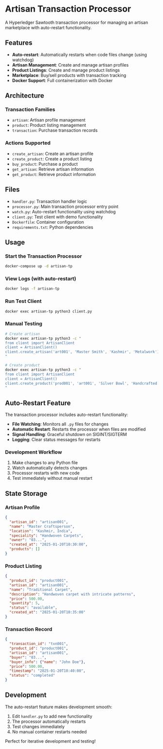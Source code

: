 # Artisan Transaction Processor

A Hyperledger Sawtooth transaction processor for managing an artisan marketplace with auto-restart functionality.

## Features

- **Auto-restart**: Automatically restarts when code files change (using watchdog)
- **Artisan Management**: Create and manage artisan profiles
- **Product Listings**: Create and manage product listings
- **Marketplace**: Buy/sell products with transaction tracking
- **Docker Support**: Full containerization with Docker

## Architecture

### Transaction Families
- `artisan`: Artisan profile management
- `product`: Product listing management  
- `transaction`: Purchase transaction records

### Actions Supported
- `create_artisan`: Create an artisan profile
- `create_product`: Create a product listing
- `buy_product`: Purchase a product
- `get_artisan`: Retrieve artisan information
- `get_product`: Retrieve product information

## Files

- `handler.py`: Transaction handler logic
- `processor.py`: Main transaction processor entry point
- `watch.py`: Auto-restart functionality using watchdog
- `client.py`: Test client with demo functionality
- `Dockerfile`: Container configuration
- `requirements.txt`: Python dependencies

## Usage

### Start the Transaction Processor
```bash
docker-compose up -d artisan-tp
```

### View Logs (with auto-restart)
```bash
docker logs -f artisan-tp
```

### Run Test Client
```bash
docker exec artisan-tp python3 client.py
```

### Manual Testing
```bash
# Create artisan
docker exec artisan-tp python3 -c "
from client import ArtisanClient
client = ArtisanClient()
client.create_artisan('art001', 'Master Smith', 'Kashmir', 'Metalwork')
"

# Create product
docker exec artisan-tp python3 -c "
from client import ArtisanClient
client = ArtisanClient()
client.create_product('prod001', 'art001', 'Silver Bowl', 'Handcrafted silver bowl', 150.0, 3)
"
```

## Auto-Restart Feature

The transaction processor includes auto-restart functionality:

- **File Watching**: Monitors all `.py` files for changes
- **Automatic Restart**: Restarts the processor when files are modified
- **Signal Handling**: Graceful shutdown on SIGINT/SIGTERM
- **Logging**: Clear status messages for restarts

### Development Workflow

1. Make changes to any Python file
2. Watch automatically detects changes
3. Processor restarts with new code
4. Test immediately without manual restart

## State Storage

### Artisan Profile
```json
{
  "artisan_id": "artisan001",
  "name": "Master Craftsperson", 
  "location": "Kashmir, India",
  "speciality": "Handwoven Carpets",
  "owner": "03...",
  "created_at": "2025-01-20T10:30:00",
  "products": []
}
```

### Product Listing
```json
{
  "product_id": "product001",
  "artisan_id": "artisan001", 
  "name": "Traditional Carpet",
  "description": "Handwoven carpet with intricate patterns",
  "price": 500.00,
  "quantity": 5,
  "status": "available",
  "created_at": "2025-01-20T10:35:00"
}
```

### Transaction Record
```json
{
  "transaction_id": "txn001",
  "product_id": "product001",
  "artisan_id": "artisan001",
  "buyer": "03...",
  "buyer_info": {"name": "John Doe"},
  "price": 500.00,
  "timestamp": "2025-01-20T10:40:00",
  "status": "completed"
}
```

## Development

The auto-restart feature makes development smooth:

1. Edit `handler.py` to add new functionality
2. The processor automatically restarts
3. Test changes immediately
4. No manual container restarts needed

Perfect for iterative development and testing!
